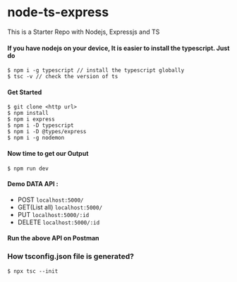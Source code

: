 # node-ts-express
This is a Starter Repo with Nodejs, Expressjs and TS 

#### If you have nodejs on your device, It is easier to install the typescript. Just do
    $ npm i -g typescript // install the typescript globally
    $ tsc -v // check the version of ts
    
#### Get Started
    $ git clone <http url>
    $ npm install
    $ npm i express 
    $ npm i -D typescript
    $ npm i -D @types/express
    $ npm i -g nodemon

#### Now time to get our Output
    $ npm run dev
    
#### Demo DATA API :

   - POST ```localhost:5000/```
   - GET(List all) ```localhost:5000/```
   - PUT ```localhost:5000/:id```
   - DELETE ```localhost:5000/:id```
   
#### Run the above API on Postman

### How tsconfig.json file is generated?
    $ npx tsc --init

